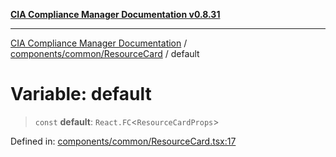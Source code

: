 [**CIA Compliance Manager Documentation v0.8.31**](../../../../README.md)

***

[CIA Compliance Manager Documentation](../../../../modules.md) / [components/common/ResourceCard](../README.md) / default

# Variable: default

> `const` **default**: `React.FC`\<`ResourceCardProps`\>

Defined in: [components/common/ResourceCard.tsx:17](https://github.com/Hack23/cia-compliance-manager/blob/85c025371255f412469ec0119911b7cb143a6212/src/components/common/ResourceCard.tsx#L17)
